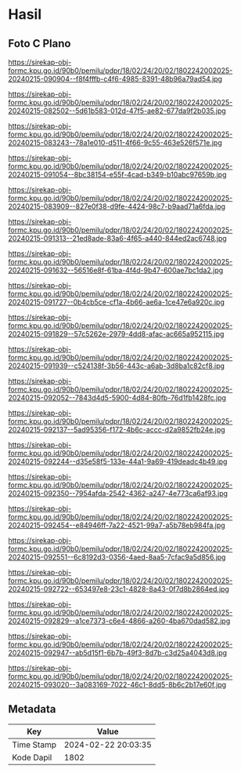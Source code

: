 # Hasil

## Foto C Plano

https://sirekap-obj-formc.kpu.go.id/90b0/pemilu/pdpr/18/02/24/20/02/1802242002025-20240215-090904--f8f4fffb-c4f6-4985-8391-48b96a79ad54.jpg

https://sirekap-obj-formc.kpu.go.id/90b0/pemilu/pdpr/18/02/24/20/02/1802242002025-20240215-082502--5d61b583-012d-47f5-ae82-677da9f2b035.jpg

https://sirekap-obj-formc.kpu.go.id/90b0/pemilu/pdpr/18/02/24/20/02/1802242002025-20240215-083243--78a1e010-d511-4f66-9c55-463e526f571e.jpg

https://sirekap-obj-formc.kpu.go.id/90b0/pemilu/pdpr/18/02/24/20/02/1802242002025-20240215-091054--8bc38154-e55f-4cad-b349-b10abc97659b.jpg

https://sirekap-obj-formc.kpu.go.id/90b0/pemilu/pdpr/18/02/24/20/02/1802242002025-20240215-083909--827e0f38-d9fe-4424-98c7-b9aad71a6fda.jpg

https://sirekap-obj-formc.kpu.go.id/90b0/pemilu/pdpr/18/02/24/20/02/1802242002025-20240215-091313--21ed8ade-83a6-4f65-a440-844ed2ac6748.jpg

https://sirekap-obj-formc.kpu.go.id/90b0/pemilu/pdpr/18/02/24/20/02/1802242002025-20240215-091632--56516e8f-61ba-4f4d-9b47-600ae7bc1da2.jpg

https://sirekap-obj-formc.kpu.go.id/90b0/pemilu/pdpr/18/02/24/20/02/1802242002025-20240215-091727--0b4cb5ce-cf1a-4b66-ae6a-1ce47e6a920c.jpg

https://sirekap-obj-formc.kpu.go.id/90b0/pemilu/pdpr/18/02/24/20/02/1802242002025-20240215-091829--57c5262e-2979-4dd8-afac-ac665a952115.jpg

https://sirekap-obj-formc.kpu.go.id/90b0/pemilu/pdpr/18/02/24/20/02/1802242002025-20240215-091939--c524138f-3b56-443c-a6ab-3d8ba1c82cf8.jpg

https://sirekap-obj-formc.kpu.go.id/90b0/pemilu/pdpr/18/02/24/20/02/1802242002025-20240215-092052--7843d4d5-5900-4d84-80fb-76d1fb1428fc.jpg

https://sirekap-obj-formc.kpu.go.id/90b0/pemilu/pdpr/18/02/24/20/02/1802242002025-20240215-092137--5ad95356-f172-4b6c-accc-d2a9852fb24e.jpg

https://sirekap-obj-formc.kpu.go.id/90b0/pemilu/pdpr/18/02/24/20/02/1802242002025-20240215-092244--d35e58f5-133e-44a1-9a69-419deadc4b49.jpg

https://sirekap-obj-formc.kpu.go.id/90b0/pemilu/pdpr/18/02/24/20/02/1802242002025-20240215-092350--7954afda-2542-4362-a247-4e773ca6af93.jpg

https://sirekap-obj-formc.kpu.go.id/90b0/pemilu/pdpr/18/02/24/20/02/1802242002025-20240215-092454--e84946ff-7a22-4521-99a7-a5b78eb984fa.jpg

https://sirekap-obj-formc.kpu.go.id/90b0/pemilu/pdpr/18/02/24/20/02/1802242002025-20240215-092551--6c8192d3-0356-4aed-8aa5-7cfac9a5d856.jpg

https://sirekap-obj-formc.kpu.go.id/90b0/pemilu/pdpr/18/02/24/20/02/1802242002025-20240215-092722--653497e8-23c1-4828-8a43-0f7d8b2864ed.jpg

https://sirekap-obj-formc.kpu.go.id/90b0/pemilu/pdpr/18/02/24/20/02/1802242002025-20240215-092829--a1ce7373-c6e4-4866-a260-4ba670dad582.jpg

https://sirekap-obj-formc.kpu.go.id/90b0/pemilu/pdpr/18/02/24/20/02/1802242002025-20240215-092947--ab5d15f1-6b7b-49f3-8d7b-c3d25a4043d8.jpg

https://sirekap-obj-formc.kpu.go.id/90b0/pemilu/pdpr/18/02/24/20/02/1802242002025-20240215-093020--3a083169-7022-46c1-8dd5-8b6c2b17e60f.jpg


## Metadata

| Key        | Value               |
| ---------- | ------------------- |
| Time Stamp | 2024-02-22 20:03:35 |
| Kode Dapil | 1802                |



